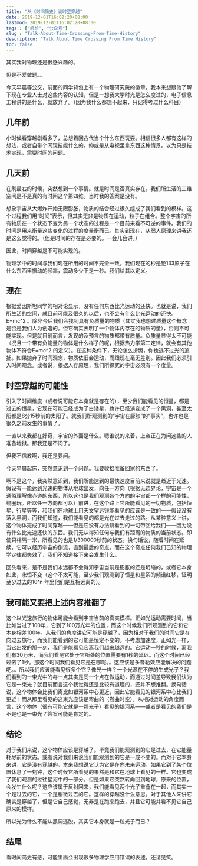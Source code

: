 ```yaml
---
title: "从《时间简史》谈时空穿越"
date: 2019-12-01T16:02:20+08:00
lastmod: 2019-12-01T16:02:20+08:00
tags : ["感想", "公众号"]
slug : "Talk-About-Time-Crossing-From-Time-History"
description: "Talk About Time Crossing From Time History"
toc: false
---
```


其实我对物理还是很感兴趣的。

但是不爱做题。。

今天早晨等公交，前面的同学背包上有一个物理研究院的徽章，我本来想跟他了解下现在专业人士对这些内容的认知，但是一想我大学时光是怎么度过的，电子信息工程讲的是什么，就放弃了。（因为我什么都想不起来，只记得考过什么科目）



## 几年前

小时候看穿越剧看多了，总想着回古代当个什么东西玩耍。相信很多人都有这样的想法，或者自带个闪现技能什么的。抑或是从电视里拿东西这种情景。以为只是技术实现，需要时间的问题。



## 几天前

在刷最右的时候，突然想到一个事情。就是时间是否真实存在。我们所生活的三维空间是不是真的有时间这个第四维。当时我的答案是没有。

想象宇宙从大爆炸开始无限膨胀，物质的结合经过很久组成了我们看到的模样。这个过程我们用“时间”表示，但其实无非是物质在运动，粒子在组合。整个宇宙的所有物质在一个状态下变为另一个状态的过程是一个目前来看不可逆的事件。我们的时间是用来衡量这些变化的过程的度量衡而已。其实到现在，从弱人原理来讲我还是这么觉得的。（但是时间的存在是必要的。一会儿会讲。）

因此，时间穿越是不可能实现的。



物理学中的时间与我们现在所用的时间不完全一致。我们现在的秒是铯133原子在什么东西里振动的频率，震动多少下是一秒。我们给其以定义。



## 现在

根据爱因斯坦同学的相对论显示，没有任何东西比光运动的还快。也就是说，我们所生活的空间，就目前可能及很久的以后，也不会有什么比光运动的还快。E=mc^2 。除非今后我们会找到具有负质量的物质（其实我也想过质量这个概念是否是我们人为创造的。但它确实表明了一个物体内存在的物质的量），否则不可能实现。但是就目前而言，发现的及预言的物质都带有质量。负质量显得太不可能（况且一个带有负能量的物体是什么样子的呢，根据热力学第二定律，就会有其他物体不符合E=mc^2 的定义）。在这种条件下，无论怎么折腾，你也逃不过光的追捕。如果抛弃了时间观念，物质依旧会运动，而跟现在毫无差别。因此我们必须引入时间观念。或者说，根据人存原理，我们所探究的宇宙必须有一个度量。



## 时空穿越的可能性

引入了时间维度（或者说可能它本身就是存在的），至少我们能看见的恒星，都是过去的恒星，它现在可能已经成为了白矮星，也许已经演变成了一个黑洞，甚至太阳都是8分15秒前的太阳了。就我们所观测到的“宇宙在膨胀”的“事实”，也许也是很久之前发生的事情了。

一直以来我都在好奇，宇宙的外面是什么。嗯谁说的来着，上帝正在为问这些的人准备地狱。那我还是不问了。

但我不信教啊，我还是要问。

今天早晨起床，突然意识到一个问题。我要收拾准备回家的东西了。

啊不是这个，我突然意识到，我们所能达到的最快速度目前来说就是趋近于光速。假设有一能达到光速的物体从地球出发，向任一方向（根据无边界论，宇宙是一个通俗理解像赤道的东西，所以这也是我们观测各个方向的宇宙都一个样的可能性，绕圈玩。所以任一方向都可以）前进，在这个路上它所能看见的一切物质，包括恒星、行星等等，和我们在地球上用天文望远镜能看见的应该是一致的——假设没有落入黑洞，而我们知道，我们能看见的都是光在过去走过的路。从某种意义上讲，这个物体完成了时间穿越——但是它没有办法讲看到的一切带回给我们——因为没有什么比光速还快的东西。我们无从得知任何与我们有距离的物质的当前状态。即使只相隔一米，所看见的也是1/300000秒前的状态。换句话说，随着时间在延续，它可以经历宇宙的倒流，直到最后的奇点。而在这个奇点任何我们已知的物理学定律都失效了，我们不知道接下来会发生什么。

回头看来，是不是我们永远都不会得知宇宙当前是膨胀的还是坍缩的，或者它本身如此，永恒不变（这个不太可能，至少我们观测到了恒星和星系的频谱红移，证明至少过去的10^n 年里他们是互相远离的）。



## 我可能又要把上述内容推翻了

这个以光速旅行的物体可能会看到宇宙当前的真实模样。正如光运动需要时间，当比如当过了100年，它到了100万光年的位置，而这个时候我们所观测到的它和它本身相差100年。从我们的角度讲它可能是穿越了，因为相对于我们的时间它是在向过去旅行，而我们能看到的它可能是恒定不变的。不考虑加速度，正如光一样，当它出发的那一刻，我们是能看见它离我们越来越远的。它运动一秒的时候，离我们有30万米，而我们看见它处于它所处的位置需要有1秒的延迟。而这个时间已经过去了1秒。那这个时间我们看见它是在哪呢。。这应该是多普勒效应能解决的问题吧。。所以我们应该能看见很多个它？像光一样？一个光源在不停的生成光子？我们看到的一束光中的每一点其实是同一个点在做运动，而通过时间差导致我们认为它是一束光？就目前而言这个我觉得还是比较有道理的，还并不想推翻。换句话说，这个物体会比我们离比如银河系中心更近，因此它能看见的银河系中心比我们更近！而从那里看见的这束光应该是弯曲的（卷曲时空）。从相对运动的角度而言，这个物体（很有可能它就是一颗光子）看见的银河系——或者是看见的我们是不是也是一束光？答案可能是肯定的。



## 结论

对于我们来说，这个物体应该是穿越了。毕竟我们能观测到的它是过去，在它能量耗尽前的状态。或者说对我们来说我们能观测到的它是一成不变的。而对于它本身来讲，它是没有穿越的。本来我想说它认为它是在向未来运动。如果它到了某个位置休息了一刻钟，这个时候它所看见的果然是和它在地球上看见的一样。它也变成了我们观测的过往星河中的一部分。但是如果它突然转向回到地球，原来的位置，会发生什么呢？这应该属于反射回来，我们能看见两个光子重叠在一起，而其实一个是过去的它，一个是稍微过去的它。这样的穿越没什么意思。对于其他人来讲它确实是穿越了，但是它自己感觉，无非是在跑来跑去，并且它可能并看不见它自己原来的模样。

所以光为什么不能从黑洞逃脱，其实它本身就是一粒光子而已？



## 结尾

看时间简史有感，可能里面会出现很多物理学应用错误的表述，还请见笑。

